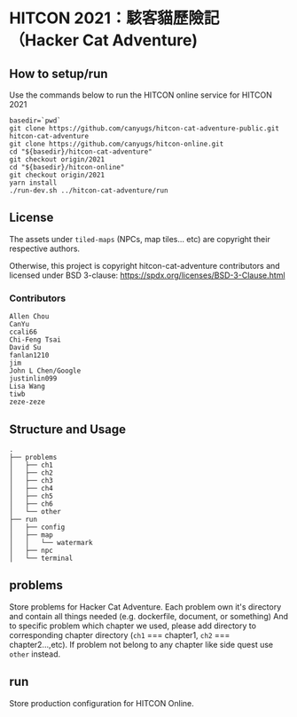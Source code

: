 # HITCON 2021：駭客貓歷險記（Hacker Cat Adventure)


## How to setup/run

Use the commands below to run the HITCON online service for HITCON 2021

```
basedir=`pwd`
git clone https://github.com/canyugs/hitcon-cat-adventure-public.git hitcon-cat-adventure
git clone https://github.com/canyugs/hitcon-online.git
cd "${basedir}/hitcon-cat-adventure"
git checkout origin/2021
cd "${basedir}/hitcon-online"
git checkout origin/2021
yarn install
./run-dev.sh ../hitcon-cat-adventure/run
```

## License

The assets under `tiled-maps` (NPCs, map tiles... etc) are copyright their respective authors.

Otherwise, this project is copyright hitcon-cat-adventure contributors and licensed under BSD 3-clause:
https://spdx.org/licenses/BSD-3-Clause.html

### Contributors

```
Allen Chou
CanYu
ccali66
Chi-Feng Tsai
David Su
fanlan1210
jim
John L Chen/Google
justinlin099
Lisa Wang
tiwb
zeze-zeze
```

## Structure and Usage

```
.
├── problems
│   ├── ch1
│   ├── ch2
│   ├── ch3
│   ├── ch4
│   ├── ch5
│   ├── ch6
│   └── other
├── run
│   ├── config
│   ├── map
│   │   └── watermark
│   ├── npc
│   └── terminal
```

problems
-----
Store problems for Hacker Cat Adventure. Each problem own it's directory and contain all things needed (e.g. dockerfile, document, or something) And to specific problem which chapter we used, please add directory to corresponding chapter directory (`ch1` === chapter1, `ch2` === chapter2...,etc). If problem not belong to any chapter like side quest use `other` instead.

run
-----
Store production configuration for HITCON Online.

